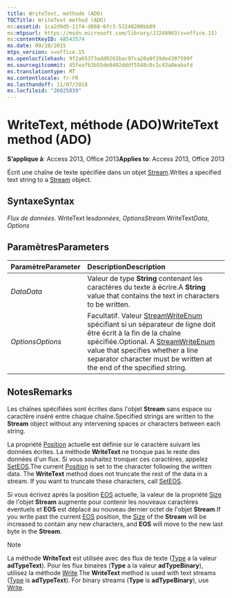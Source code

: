 ```yaml
---
title: WriteText, méthode (ADO)
TOCTitle: WriteText method (ADO)
ms:assetid: 1ca2d9d5-11f4-d088-6fc3-53240208bb09
ms:mtpsurl: https://msdn.microsoft.com/library/JJ248963(v=office.15)
ms:contentKeyID: 48543574
ms.date: 09/18/2015
mtps_version: v=office.15
ms.openlocfilehash: 9f2a65373add9263bac97ca20a9f29de4307599f
ms.sourcegitcommit: 45feafb3b55de0402dddf5548c0c1c43a0eabafd
ms.translationtype: MT
ms.contentlocale: fr-FR
ms.lasthandoff: 11/07/2018
ms.locfileid: "26025839"
---
```

# <a name="writetext-method-ado"></a><span data-ttu-id="b5f83-102">WriteText, méthode (ADO)</span><span class="sxs-lookup"><span data-stu-id="b5f83-102">WriteText method (ADO)</span></span>

<span data-ttu-id="b5f83-103">**S’applique à**: Access 2013, Office 2013</span><span class="sxs-lookup"><span data-stu-id="b5f83-103">**Applies to**: Access 2013, Office 2013</span></span>

<span data-ttu-id="b5f83-104">Écrit une chaîne de texte spécifiée dans un objet [Stream](stream-object-ado.md).</span><span class="sxs-lookup"><span data-stu-id="b5f83-104">Writes a specified text string to a [Stream](stream-object-ado.md) object.</span></span>

## <a name="syntax"></a><span data-ttu-id="b5f83-105">Syntaxe</span><span class="sxs-lookup"><span data-stu-id="b5f83-105">Syntax</span></span>

<span data-ttu-id="b5f83-106">*Flux de données*. WriteText les*données*, *Options*</span><span class="sxs-lookup"><span data-stu-id="b5f83-106">*Stream*.WriteText*Data*, *Options*</span></span>

## <a name="parameters"></a><span data-ttu-id="b5f83-107">Paramètres</span><span class="sxs-lookup"><span data-stu-id="b5f83-107">Parameters</span></span>

|<span data-ttu-id="b5f83-108">Paramètre</span><span class="sxs-lookup"><span data-stu-id="b5f83-108">Parameter</span></span>|<span data-ttu-id="b5f83-109">Description</span><span class="sxs-lookup"><span data-stu-id="b5f83-109">Description</span></span>|
|:--------|:----------|
|<span data-ttu-id="b5f83-110">*Data*</span><span class="sxs-lookup"><span data-stu-id="b5f83-110">*Data*</span></span> |<span data-ttu-id="b5f83-111">Valeur de type **String** contenant les caractères du texte à écrire.</span><span class="sxs-lookup"><span data-stu-id="b5f83-111">A **String** value that contains the text in characters to be written.</span></span>|
|<span data-ttu-id="b5f83-112">*Options*</span><span class="sxs-lookup"><span data-stu-id="b5f83-112">*Options*</span></span> |<span data-ttu-id="b5f83-p101">Facultatif. Valeur [StreamWriteEnum](streamwriteenum.md) spécifiant si un séparateur de ligne doit être écrit à la fin de la chaîne spécifiée.</span><span class="sxs-lookup"><span data-stu-id="b5f83-p101">Optional. A [StreamWriteEnum](streamwriteenum.md) value that specifies whether a line separator character must be written at the end of the specified string.</span></span>|

## <a name="remarks"></a><span data-ttu-id="b5f83-115">Notes</span><span class="sxs-lookup"><span data-stu-id="b5f83-115">Remarks</span></span>

<span data-ttu-id="b5f83-116">Les chaînes spécifiées sont écrites dans l'objet **Stream** sans espace ou caractère inséré entre chaque chaîne.</span><span class="sxs-lookup"><span data-stu-id="b5f83-116">Specified strings are written to the **Stream** object without any intervening spaces or characters between each string.</span></span>

<span data-ttu-id="b5f83-p102">La propriété [Position](position-property-ado.md) actuelle est définie sur le caractère suivant les données écrites. La méthode **WriteText** ne tronque pas le reste des données d'un flux. Si vous souhaitez tronquer ces caractères, appelez [SetEOS](seteos-method-ado.md).</span><span class="sxs-lookup"><span data-stu-id="b5f83-p102">The current [Position](position-property-ado.md) is set to the character following the written data. The **WriteText** method does not truncate the rest of the data in a stream. If you want to truncate these characters, call [SetEOS](seteos-method-ado.md).</span></span>

<span data-ttu-id="b5f83-120">Si vous écrivez après la position [EOS](eos-property-ado.md) actuelle, la valeur de la propriété [Size](https://docs.microsoft.com/office/vba/access/concepts/miscellaneous/size-property-ado-stream) de l'objet **Stream** augmente pour contenir les nouveaux caractères éventuels et **EOS** est déplacé au nouveau dernier octet de l'objet **Stream**.</span><span class="sxs-lookup"><span data-stu-id="b5f83-120">If you write past the current [EOS](eos-property-ado.md) position, the [Size](https://docs.microsoft.com/office/vba/access/concepts/miscellaneous/size-property-ado-stream) of the **Stream** will be increased to contain any new characters, and **EOS** will move to the new last byte in the **Stream**.</span></span>

> [!NOTE]
> <span data-ttu-id="b5f83-p103">La méthode **WriteText** est utilisée avec des flux de texte ([Type](type-property-ado-stream.md) a la valeur **adTypeText**). Pour les flux binaires (**Type** a la valeur **adTypeBinary**), utilisez la méthode [Write](write-method-ado.md).</span><span class="sxs-lookup"><span data-stu-id="b5f83-p103">The **WriteText** method is used with text streams ([Type](type-property-ado-stream.md) is **adTypeText**). For binary streams (**Type** is **adTypeBinary**), use [Write](write-method-ado.md).</span></span>


